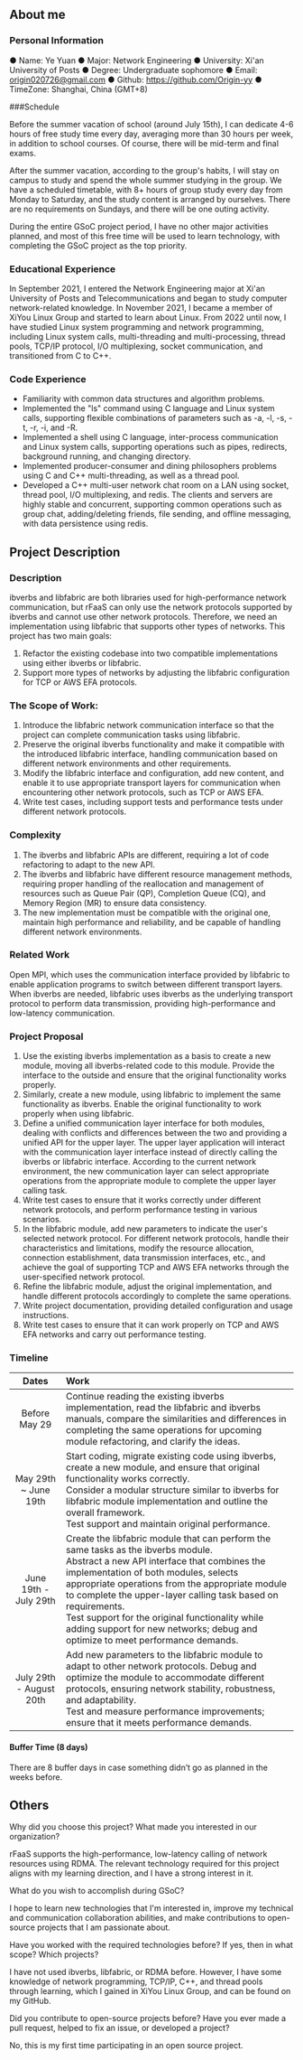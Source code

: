 ## About me

### Personal Information

● Name: Ye Yuan
● Major: Network Engineering
● University: Xi'an University of Posts
● Degree: Undergraduate sophomore
● Email: origin020726@gmail.com
● Github: https://github.com/Origin-yy
● TimeZone: Shanghai, China (GMT+8)

###Schedule

Before the summer vacation of school (around July 15th), I can dedicate 4-6 hours of free study time every day, averaging more than 30 hours per week, in addition to school courses. Of course, there will be mid-term and final exams.

After the summer vacation, according to the group's habits, I will stay on campus to study and spend the whole summer studying in the group. We have a scheduled timetable, with 8+ hours of group study every day from Monday to Saturday, and the study content is arranged by ourselves. There are no requirements on Sundays, and there will be one outing activity.

During the entire GSoC project period, I have no other major activities planned, and most of this free time will be used to learn technology, with completing the GSoC project as the top priority.

### Educational Experience

In September 2021, I entered the Network Engineering major at Xi'an University of Posts and Telecommunications and began to study computer network-related knowledge. In November 2021, I became a member of XiYou Linux Group and started to learn about Linux. From 2022 until now, I have studied Linux system programming and network programming, including Linux system calls, multi-threading and multi-processing, thread pools, TCP/IP protocol, I/O multiplexing, socket communication, and transitioned from C to C++.

### Code Experience

+ Familiarity with common data structures and algorithm problems.
+ Implemented the "ls" command using C language and Linux system calls, supporting flexible combinations of parameters such as -a, -l, -s, -t, -r, -i, and -R.
+ Implemented a shell using C language, inter-process communication and Linux system calls, supporting operations such as pipes, redirects, background running, and changing directory.
+ Implemented producer-consumer and dining philosophers problems using C and C++ multi-threading, as well as a thread pool.
+ Developed a C++ multi-user network chat room on a LAN using socket, thread pool, I/O multiplexing, and redis. The clients and servers are highly stable and concurrent, supporting common operations such as group chat, adding/deleting friends, file sending, and offline messaging, with data persistence using redis.

## Project Description

### Description

ibverbs and libfabric are both libraries used for high-performance network communication, but rFaaS can only use the network protocols supported by ibverbs and cannot use other network protocols. Therefore, we need an implementation using libfabric that supports other types of networks. This project has two main goals:

1. Refactor the existing codebase into two compatible implementations using either ibverbs or libfabric.
2. Support more types of networks by adjusting the libfabric configuration for TCP or AWS EFA protocols.

### The Scope of Work:

1. Introduce the libfabric network communication interface so that the project can complete communication tasks using libfabric.
2. Preserve the original ibverbs functionality and make it compatible with the introduced libfabric interface, handling communication based on different network environments and other requirements.
3. Modify the libfabric interface and configuration, add new content, and enable it to use appropriate transport layers for communication when encountering other network protocols, such as TCP or AWS EFA.
4. Write test cases, including support tests and performance tests under different network protocols.

### Complexity

1. The ibverbs and libfabric APIs are different, requiring a lot of code refactoring to adapt to the new API.
2. The ibverbs and libfabric have different resource management methods, requiring proper handling of the reallocation and management of resources such as Queue Pair (QP), Completion Queue (CQ), and Memory Region (MR) to ensure data consistency.
3. The new implementation must be compatible with the original one, maintain high performance and reliability, and be capable of handling different network environments.

### Related Work

Open MPI, which uses the communication interface provided by libfabric to enable application programs to switch between different transport layers. When ibverbs are needed, libfabric uses ibverbs as the underlying transport protocol to perform data transmission, providing high-performance and low-latency communication.

### Project Proposal

1. Use the existing ibverbs implementation as a basis to create a new module, moving all ibverbs-related code to this module. Provide the interface to the outside and ensure that the original functionality works properly.
2. Similarly, create a new module, using libfabric to implement the same functionality as ibverbs. Enable the original functionality to work properly when using libfabric.
3. Define a unified communication layer interface for both modules, dealing with conflicts and differences between the two and providing a unified API for the upper layer. The upper layer application will interact with the communication layer interface instead of directly calling the ibverbs or libfabric interface. According to the current network environment, the new communication layer can select appropriate operations from the appropriate module to complete the upper layer calling task.
4. Write test cases to ensure that it works correctly under different network protocols, and perform performance testing in various scenarios.
5. In the libfabric module, add new parameters to indicate the user's selected network protocol. For different network protocols, handle their characteristics and limitations, modify the resource allocation, connection establishment, data transmission interfaces, etc., and achieve the goal of supporting TCP and AWS EFA networks through the user-specified network protocol.
6. Refine the libfabric module, adjust the original implementation, and handle different protocols accordingly to complete the same operations.
7. Write project documentation, providing detailed configuration and usage instructions.
8. Write test cases to ensure that it can work properly on TCP and AWS EFA networks and carry out performance testing.

### Timeline

|          Dates          | Work                                                         |
| :---------------------: | :----------------------------------------------------------- |
|      Before May 29      | Continue reading the existing ibverbs implementation, read the libfabric and ibverbs manuals, compare the similarities and differences in completing the same operations for upcoming module refactoring, and clarify the ideas. |
|  May 29th ~ June 19th   | Start coding, migrate existing code using ibverbs, create a new module, and ensure that original functionality works correctly. <br />Consider a modular structure similar to ibverbs for libfabric module implementation and outline the overall framework. <br />Test support and maintain original performance. |
|  June 19th - July 29th  | Create the libfabric module that can perform the same tasks as the ibverbs module.<br /> Abstract a new API interface that combines the implementation of both modules, selects appropriate operations from the appropriate module to complete the upper-layer calling task based on requirements. <br />Test support for the original functionality while adding support for new networks; debug and optimize to meet performance demands. |
| July 29th - August 20th | Add new parameters to the libfabric module to adapt to other network protocols. Debug and optimize the module to accommodate different protocols, ensuring network stability, robustness, and adaptability. <br />Test and measure performance improvements; ensure that it meets performance demands. |

#### Buffer Time (8 days)

There are 8 buffer days in case something didn’t go as planned in the weeks before.

## Others

Why did you choose this project? What made you interested in our organization?

rFaaS supports the high-performance, low-latency calling of network resources using RDMA. The relevant technology required for this project aligns with my learning direction, and I have a strong interest in it.

What do you wish to accomplish during GSoC?

I hope to learn new technologies that I'm interested in, improve my technical and communication collaboration abilities, and make contributions to open-source projects that I am passionate about.

Have you worked with the required technologies before? If yes, then in what scope? Which projects?

I have not used ibverbs, libfabric, or RDMA before. However, I have some knowledge of network programming, TCP/IP, C++, and thread pools through learning, which I gained in XiYou Linux Group, and can be found on my GitHub.

Did you contribute to open-source projects before? Have you ever made a pull request, helped to fix an issue, or developed a project?

No, this is my first time participating in an open source project.
